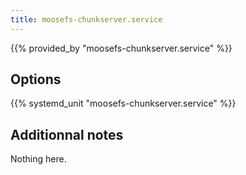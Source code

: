 ```yaml
---
title: moosefs-chunkserver.service
---
```


{{% provided_by "moosefs-chunkserver.service" %}}

## Options

{{% systemd_unit "moosefs-chunkserver.service" %}}

## Additionnal notes

Nothing here.